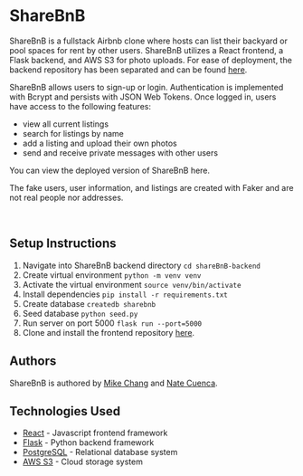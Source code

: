# ShareBnB

ShareBnB is a fullstack Airbnb clone where hosts can list their backyard or pool spaces for rent by other users. ShareBnB utilizes a React frontend, a Flask backend, and AWS S3 for photo uploads. For ease of deployment, the backend repository has been separated and can be found [here](https://github.com/mykeychain/shareBnB-frontend).

ShareBnB allows users to sign-up or login. Authentication is implemented with Bcrypt and persists with JSON Web Tokens. Once logged in, users have access to the following features: 

- view all current listings
- search for listings by name
- add a listing and upload their own photos
- send and receive private messages with other users

You can view the deployed version of ShareBnB here.

The fake users, user information, and listings are created with Faker and are not real people nor addresses. 

<br>

## Setup Instructions

1. Navigate into ShareBnB backend directory `cd shareBnB-backend`
2. Create virtual environment `python -m venv venv`
3. Activate the virtual environment `source venv/bin/activate`
4. Install dependencies `pip install -r requirements.txt`
5. Create database `createdb sharebnb`
6. Seed database `python seed.py`
7. Run server on port 5000 `flask run --port=5000`
8. Clone and install the frontend repository [here](https://github.com/mykeychain/shareBnB-frontend). 

## Authors 

ShareBnB is authored by [Mike Chang](https://github.com/mykeychain) and [Nate Cuenca](https://github.com/ncuenca).

## Technologies Used
- [React](https://reactjs.org/) - Javascript frontend framework
- [Flask](https://flask.palletsprojects.com/en/2.0.x/) - Python backend framework
- [PostgreSQL](https://www.postgresql.org/) - Relational database system
- [AWS S3](https://aws.amazon.com/s3/) - Cloud storage system